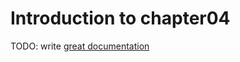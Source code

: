 # Introduction to chapter04

TODO: write [great documentation](http://jacobian.org/writing/great-documentation/what-to-write/)

